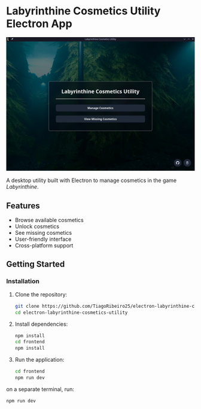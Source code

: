 # Labyrinthine Cosmetics Utility Electron App

![App Screenshot](./screenshot.png) <!-- Replace with your actual image path -->

A desktop utility built with Electron to manage cosmetics in the game _Labyrinthine_.

## Features

- Browse available cosmetics
- Unlock cosmetics
- See missing cosmetics
- User-friendly interface
- Cross-platform support

## Getting Started

### Installation

1. Clone the repository:
   ```bash
   git clone https://github.com/TiagoRibeiro25/electron-labyrinthine-cosmetics-utility.git
   cd electron-labyrinthine-cosmetics-utility
   ```
2. Install dependencies:
   ```bash
   npm install
   cd frontend
   npm install
   ```
3. Run the application:
   ```bash
   cd frontend
   npm run dev
   ```
on a separate terminal, run:
   ```bash
   npm run dev
   ```
